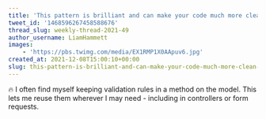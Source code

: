 ```yaml
---
title: 'This pattern is brilliant and can make your code much more clean and consistent'
tweet_id: '1468596267458588676'
thread_slug: weekly-thread-2021-49
author_username: LiamHammett
images:
    - 'https://pbs.twimg.com/media/EX1RMP1X0AApuv6.jpg'
created_at: 2021-12-08T15:00:10+00:00
slug: this-pattern-is-brilliant-and-can-make-your-code-much-more-clean-and-consistent
---
```

🔥 I often find myself keeping validation rules in a method on the model. This lets me reuse them wherever I may need - including in controllers or form requests.